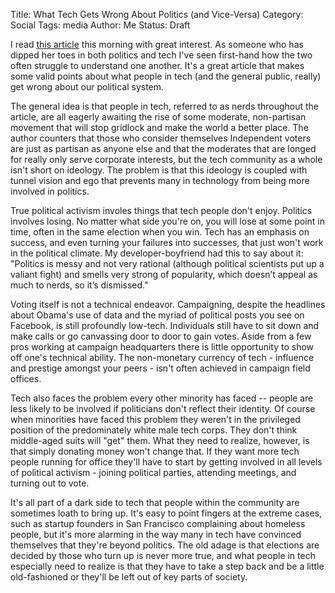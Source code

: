 Title: What Tech Gets Wrong About Politics (and Vice-Versa)
Category: Social
Tags: media
Author: Me
Status: Draft

I read [this article](http://www.vox.com/2015/8/27/9214015/tech-nerds-politics?utm_campaign=vox&utm_content=chorus&utm_medium=social&utm_source=twitter) this morning with great interest. As someone who has dipped her toes in both politics and tech I've seen first-hand how the two often struggle to understand one another. It's a great article that makes some valid points about what people in tech (and the general public, really) get wrong about our political system.

The general idea is that people in tech, referred to as nerds throughout the article, are all eagerly awaiting the rise of some moderate, non-partisan movement that will stop gridlock and make the world a better place. The author counters that those who consider themselves Independent voters are just as partisan as anyone else and that the moderates that are longed for really only serve corporate interests, but the tech community as a whole isn't short on ideology. The problem is that this ideology is coupled with tunnel vision and ego that prevents many in technology from being more involved in politics.

True political activism involes things that tech people don't enjoy. Politics involves losing. No matter what side you're on, you will lose at some point in time, often in the same election when you win. Tech has an emphasis on success, and even turning your failures into successes, that just won't work in the political climate. My developer-boyfriend had this to say about it: "Politics is messy and not very rational (although political scientists put up a valiant fight) and smells very strong of popularity, which doesn’t appeal as much to nerds, so it’s dismissed."

Voting itself is not a technical endeavor. Campaigning, despite the headlines about Obama's use of data and the myriad of political posts you see on Facebook, is still profoundly low-tech. Individuals still have to sit down and make calls or go canvassing door to door to gain votes. Aside from a few pros working at campaign headquarters there is little opportunity to show off one's technical ability. The non-monetary currency of tech - influence and prestige amongst your peers - isn't often achieved in campaign field offices.

Tech also faces the problem every other minority has faced -- people are less likely to be involved if politicians don't reflect their identity. Of course when minorities have faced this problem they weren't in the privileged position of the predominately white male tech corps. They don't think middle-aged suits will "get" them. What they need to realize, however, is that simply donating money won't change that. If they want more tech people running for office they'll have to start by getting involved in all levels of political activism - joining political parties, attending meetings, and turning out to vote.

It's all part of a dark side to tech that people within the community are sometimes loath to bring up. It's easy to point fingers at the extreme cases, such as startup founders in San Francisco complaining about homeless people, but it's more alarming in the way many in tech have convinced themselves that they're beyond politics. The old adage is that elections are decided by those who turn up is never more true, and what people in tech especially need to realize is that they have to take a step back and be a little old-fashioned or they'll be left out of key parts of society.



